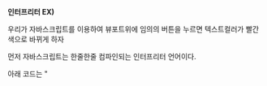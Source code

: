 **인터프리터 EX)**

우리가 자바스크립트를 이용하여 뷰포트위에 임의의 버튼을 누르면 텍스트컬러가 빨간색으로 바뀌게  하자

먼저 자바스크립트는 한줄한줄 컴파인되는  인터프리터 언어이다.

아래 코드는  "<script>" 부분이  "<body>"상단에 위치한 경우이다.

![캡처1](C:\Users\User\Documents\dev\memo\TIL\img\캡처1.JPG)

이러한 경우 onclick 이벤트가 발생해도 텍스트컬러는 그대로이며 오류가 뜬다.

![캡처3](C:\Users\User\Documents\dev\memo\TIL\img\캡처3.JPG)

이러한 오류를 잡기위해서는 아래 그림과 같이 "<body>"하단에 위치하게 한다. 

![캡처2](C:\Users\User\Documents\dev\memo\TIL\img\캡처2.JPG)



"<script>"부분을 <"body>"의 하단에 위치하게 한다면 순차적으로 읽어서 아래와 같이 onclick이벤트가 작동된다. 



![캡처4](C:\Users\User\Documents\dev\memo\TIL\img\캡처4.JPG)

